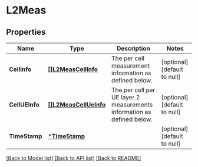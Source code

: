 # L2Meas

## Properties
Name | Type | Description | Notes
------------ | ------------- | ------------- | -------------
**CellInfo** | [**[]L2MeasCellInfo**](L2Meas_cellInfo.md) | The per cell measurement information as defined below. | [optional] [default to null]
**CellUEInfo** | [**[]L2MeasCellUeInfo**](L2Meas_cellUEInfo.md) | The per cell per UE layer 2 measurements information as defined below. | [optional] [default to null]
**TimeStamp** | [***TimeStamp**](TimeStamp.md) |  | [optional] [default to null]

[[Back to Model list]](../README.md#documentation-for-models) [[Back to API list]](../README.md#documentation-for-api-endpoints) [[Back to README]](../README.md)

